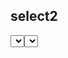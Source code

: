 

select2
-----------------------------
<select class="form-control select2" data-toggle="select2" name="supplier_id" required>
known width issue?

@include('tenant.includes.js.select2')

https://stackoverflow.com/questions/45276778/select2-not-responsive-width-larger-than-container
https://stackoverflow.com/questions/12683907/set-the-width-of-select2-input-through-angular-ui-directive

sweetlater2 post confirmation
-----------------------------
where?
dont put inside any DIV. Only TD
<td>
<select class="form-control select2" data-toggle="select2" name="supplier_id" required>
</td>
2. conformatisonis on scss comiler



time ago
-----------------------------
@php
	$timeAgo = Carbon\Carbon::parse($comment->comment_date)->ago();
@endphp
{{ $timeAgo }}


attachment file type and max size?
-----------------------------
1.


sample email and cell number
-----------------------------

(123) 456-7890
(###) ###-####
(000) 000-0000
example.org, example.net and example.com


Step 3: Autoloading the Helper File
----------------------------------------
composer.json

"autoload": {
    "files": [
        "app/Helpers/Tenant/Akk.php"
    ],
    ...
},

"files":   "app/Helpers/Tenant/Akk.php",
 you need to run composer dump-autoload to make sure that everything has been loaded.


ge current domain
https://tenancyforlaravel.com/docs/v3/tenants/
dd(tenant()->domains->first()->domain);

number formated
----------------------------------
https://laracasts.com/discuss/channels/laravel/laravel-convert-amount-in-digit-to-words?page=1&replyId=124593
enable this extension in php.ini by uncommenting this line: extension=ext/php_intl.dll
$f = new NumberFormatter("en", NumberFormatter::SPELLOUT);
use Illuminate\Support\Number;
CpControler.php

echo $f->format(1432);
Log::debug(Number::spell(8));
Log::debug(Number::spell(9));
Log::debug(Number::spell(10));


tiemzone
https://qcode.in/managing-users-timezone-in-laravel-app/
$table->string('timezone', 60);
